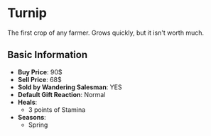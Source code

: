 # Turnip

The first crop of any farmer. Grows quickly, but it isn't worth much.

## Basic Information

- **Buy Price**: 90$
- **Sell Price**: 68$
- **Sold by Wandering Salesman**: YES
- **Default Gift Reaction**: Normal
- **Heals**:
  - 3 points of Stamina
- **Seasons**:
  - Spring